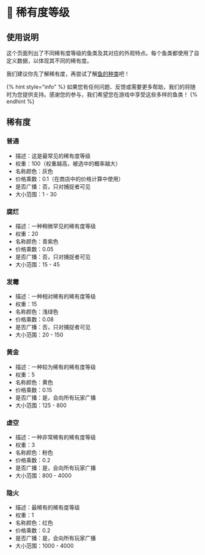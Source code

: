 # 🍷 稀有度等级

## **使用说明**

这个页面列出了不同稀有度等级的鱼类及其对应的外观特点。每个鱼类都使用了自定义数据，以体现其不同的稀有度。

我们建议你先了解稀有度，再尝试了解[鱼的种类](yu-de-zhong-lei.md)吧！

{% hint style="info" %}
如果您有任何问题、反馈或需要更多帮助，我们的将随时为您提供支持。感谢您的参与，我们希望您在游戏中享受这些多样的鱼类！
{% endhint %}

## 稀有度

### **普通**

* 描述：这是最常见的稀有度等级
* 权重：100（权重越高，被选中的概率越大）
* 名称颜色：灰色
* 价格乘数：0.1（在商店中的价格计算中使用）
* 是否广播：否，只对捕捉者可见
* 大小范围：1 - 30

### **腐烂**

* 描述：一种稍微罕见的稀有度等级
* 权重：20
* 名称颜色：青紫色
* 价格乘数：0.05
* 是否广播：否，只对捕捉者可见
* 大小范围：15 - 45

### **发霉**

* 描述：一种相对稀有的稀有度等级
* 权重：15
* 名称颜色：浅绿色
* 价格乘数：0.08
* 是否广播：否，只对捕捉者可见
* 大小范围：20 - 150

### **黄金**

* 描述：一种较为稀有的稀有度等级
* 权重：5
* 名称颜色：黄色
* 价格乘数：0.15
* 是否广播：是，会向所有玩家广播
* 大小范围：125 - 800

### **虚空**

* 描述：一种非常稀有的稀有度等级
* 权重：3
* 名称颜色：粉色
* 价格乘数：0.2
* 是否广播：是，会向所有玩家广播
* 大小范围：800 - 4000

### **隐火**

* 描述：最稀有的稀有度等级
* 权重：1
* 名称颜色：红色
* 价格乘数：0.2
* 是否广播：是，会向所有玩家广播
* 大小范围：1000 - 4000
